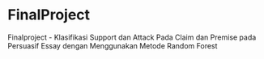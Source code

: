 # FinalProject
Finalproject - Klasifikasi Support dan Attack Pada Claim dan Premise pada Persuasif Essay dengan Menggunakan Metode Random Forest
